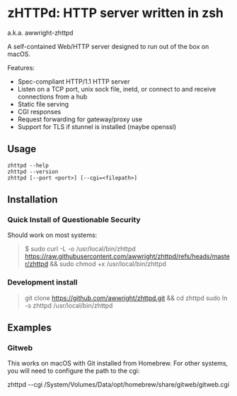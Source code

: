 
# zHTTPd: HTTP server written in zsh

a.k.a. awwright-zhttpd

A self-contained Web/HTTP server designed to run out of the box on macOS.

Features:

* Spec-compliant HTTP/1.1 HTTP server
* Listen on a TCP port, unix sock file, inetd, or connect to and receive connections from a hub
* Static file serving
* CGI responses
* Request forwarding for gateway/proxy use
* Support for TLS if stunnel is installed (maybe openssl)

## Usage

```
zhttpd --help
zhttpd --version
zhttpd [--port <port>] [--cgi=<filepath>]
```

## Installation

### Quick Install of Questionable Security

Should work on most systems:

> $ sudo curl -L -o /usr/local/bin/zhttpd https://raw.githubusercontent.com/awwright/zhttpd/refs/heads/master/zhttpd && sudo chmod +x /usr/local/bin/zhttpd

### Development install

> git clone https://github.com/awwright/zhttpd.git && cd zhttpd
> sudo ln -s zhttpd /usr/local/bin/zhttpd

## Examples

### Gitweb

This works on macOS with Git installed from Homebrew. For other systems, you will need to configure the path to the cgi:

zhttpd --cgi /System/Volumes/Data/opt/homebrew/share/gitweb/gitweb.cgi
